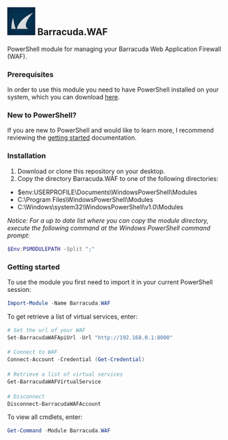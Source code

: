 ## ![logo][] Barracuda.WAF ##
[logo]: assets/Barracuda_Networks.png

PowerShell module for managing your Barracuda Web Application Firewall (WAF).

### Prerequisites ###
In order to use this module you need to have PowerShell installed on your system, which you can download [here][download-powershell].

[download-powershell]: https://github.com/PowerShell/PowerShell

### New to PowerShell? ###
If you are new to PowerShell and would like to learn more, I recommend reviewing the [getting started][getting-started] documentation.

[getting-started]: https://github.com/PowerShell/PowerShell/tree/master/docs/learning-powershell

### Installation ###
1. Download or clone this repository on your desktop.
2. Copy the directory Barracuda.WAF to one of the following directories:
  * $env:USERPROFILE\Documents\WindowsPowerShell\Modules
  * C:\Program Files\WindowsPowerShell\Modules
  * C:\Windows\system32\WindowsPowerShell\v1.0\Modules

*Notice: For a up to date list where you can copy the module directory, execute the following command at the Windows PowerShell command prompt:*
```powershell
$Env:PSMODULEPATH -Split ";"
```

### Getting started ###
To use the module you first need to import it in your current PowerShell session:
```powershell
Import-Module -Name Barracuda.WAF
```

To get retrieve a list of virtual services, enter:
```powershell
# Set the url of your WAF
Set-BarracudaWAFApiUrl -Url "http://192.168.0.1:8000"

# Connect to WAF
Connect-Account -Credential (Get-Credential)

# Retrieve a list of virtual services
Get-BarracudaWAFVirtualService

# Disconnect
Disconnect-BarracudaWAFAccount
```

To view all cmdlets, enter:
```powershell
Get-Command -Module Barracuda.WAF
```
